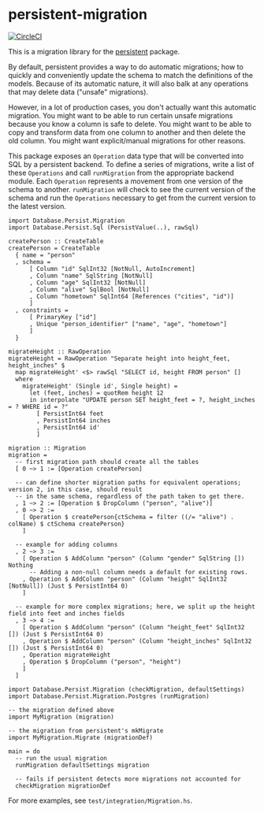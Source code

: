 # persistent-migration

[![CircleCI](https://circleci.com/gh/brandonchinn178/persistent-migration/tree/master.svg?style=svg)](https://circleci.com/gh/brandonchinn178/persistent-migration/tree/master)

This is a migration library for the
[persistent](http://www.stackage.org/package/persistent) package.

By default, persistent provides a way to do automatic migrations; how to
quickly and conveniently update the schema to match the definitions of the
models. Because of its automatic nature, it will also balk at any operations
that may delete data ("unsafe" migrations).

However, in a lot of production cases, you don't actually want this automatic
migration. You might want to be able to run certain unsafe migrations because
you know a column is safe to delete. You might want to be able to copy and
transform data from one column to another and then delete the old column. You
might want explicit/manual migrations for other reasons.

This package exposes an `Operation` data type that will be converted into SQL
by a persistent backend. To define a series of migrations, write a list of
these `Operations` and call `runMigration` from the appropriate backend module.
Each `Operation` represents a movement from one version of the schema to
another. `runMigration` will check to see the current version of the schema and
run the `Operations` necessary to get from the current version to the latest
version.

```
import Database.Persist.Migration
import Database.Persist.Sql (PersistValue(..), rawSql)

createPerson :: CreateTable
createPerson = CreateTable
  { name = "person"
  , schema =
      [ Column "id" SqlInt32 [NotNull, AutoIncrement]
      , Column "name" SqlString [NotNull]
      , Column "age" SqlInt32 [NotNull]
      , Column "alive" SqlBool [NotNull]
      , Column "hometown" SqlInt64 [References ("cities", "id")]
      ]
  , constraints =
      [ PrimaryKey ["id"]
      , Unique "person_identifier" ["name", "age", "hometown"]
      ]
  }

migrateHeight :: RawOperation
migrateHeight = RawOperation "Separate height into height_feet, height_inches" $
  map migrateHeight' <$> rawSql "SELECT id, height FROM person" []
  where
    migrateHeight' (Single id', Single height) =
      let (feet, inches) = quotRem height 12
      in interpolate "UPDATE person SET height_feet = ?, height_inches = ? WHERE id = ?"
        [ PersistInt64 feet
        , PersistInt64 inches
        , PersistInt64 id'
        ]

migration :: Migration
migration =
  -- first migration path should create all the tables
  [ 0 ~> 1 := [Operation createPerson]

  -- can define shorter migration paths for equivalent operations; version 2, in this case, should result
  -- in the same schema, regardless of the path taken to get there.
  , 1 ~> 2 := [Operation $ DropColumn ("person", "alive")]
  , 0 ~> 2 :=
    [ Operation $ createPerson{ctSchema = filter ((/= "alive") . colName) $ ctSchema createPerson}
    ]

  -- example for adding columns
  , 2 ~> 3 :=
    [ Operation $ AddColumn "person" (Column "gender" SqlString []) Nothing
      -- Adding a non-null column needs a default for existing rows.
    , Operation $ AddColumn "person" (Column "height" SqlInt32 [NotNull]) (Just $ PersistInt64 0)
    ]

  -- example for more complex migrations; here, we split up the height field into feet and inches fields
  , 3 ~> 4 :=
    [ Operation $ AddColumn "person" (Column "height_feet" SqlInt32 []) (Just $ PersistInt64 0)
    , Operation $ AddColumn "person" (Column "height_inches" SqlInt32 []) (Just $ PersistInt64 0)
    , Operation migrateHeight
    , Operation $ DropColumn ("person", "height")
    ]
  ]
```

```
import Database.Persist.Migration (checkMigration, defaultSettings)
import Database.Persist.Migration.Postgres (runMigration)

-- the migration defined above
import MyMigration (migration)

-- the migration from persistent's mkMigrate
import MyMigration.Migrate (migrationDef)

main = do
  -- run the usual migration
  runMigration defaultSettings migration

  -- fails if persistent detects more migrations not accounted for
  checkMigration migrationDef
```

For more examples, see `test/integration/Migration.hs`.
